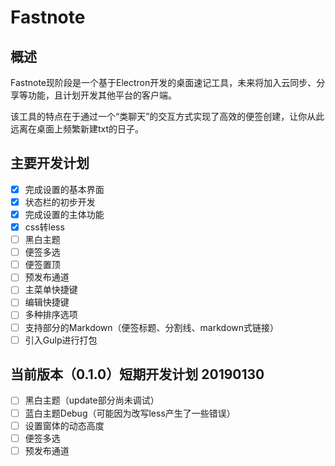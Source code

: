 # Fastnote

## 概述

Fastnote现阶段是一个基于Electron开发的桌面速记工具，未来将加入云同步、分享等功能，且计划开发其他平台的客户端。

该工具的特点在于通过一个“类聊天”的交互方式实现了高效的便签创建，让你从此远离在桌面上频繁新建txt的日子。

## 主要开发计划

- [x] 完成设置的基本界面
- [x] 状态栏的初步开发
- [x] 完成设置的主体功能
- [x] css转less
- [ ] 黑白主题
- [ ] 便签多选
- [ ] 便签置顶
- [ ] 预发布通道
- [ ] 主菜单快捷键
- [ ] 编辑快捷键
- [ ] 多种排序选项
- [ ] 支持部分的Markdown（便签标题、分割线、markdown式链接）
- [ ] 引入Gulp进行打包

## 当前版本（0.1.0）短期开发计划 20190130

- [ ] 黑白主题（update部分尚未调试）
- [ ] 蓝白主题Debug（可能因为改写less产生了一些错误）
- [ ] 设置窗体的动态高度
- [ ] 便签多选
- [ ] 预发布通道